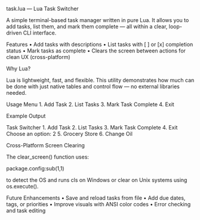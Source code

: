 task.lua — Lua Task Switcher

A simple terminal-based task manager written in pure Lua. It allows you to add tasks, list them, and mark them complete — all within a clear, loop-driven CLI interface.

Features
	•	Add tasks with descriptions
	•	List tasks with [ ] or [x] completion status
	•	Mark tasks as complete
	•	Clears the screen between actions for clean UX (cross-platform)

Why Lua?

Lua is lightweight, fast, and flexible. This utility demonstrates how much can be done with just native tables and control flow — no external libraries needed.

Usage Menu
	1.	Add Task
	2.	List Tasks
	3.	Mark Task Complete
	4.	Exit

Example Output

Task Switcher
	1.	Add Task
	2.	List Tasks
	3.	Mark Task Complete
	4.	Exit
Choose an option: 2
	5.	Grocery Store
	6.	Change Oil

Cross-Platform Screen Clearing

The clear_screen() function uses:

package.config:sub(1,1)

to detect the OS and runs cls on Windows or clear on Unix systems using os.execute().

Future Enhancements
	•	Save and reload tasks from file
	•	Add due dates, tags, or priorities
	•	Improve visuals with ANSI color codes
	•	Error checking and task editing

